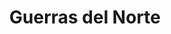 ﻿---
title: "Guerras del Norte"
permalink: periodes_475.html
layout: periode
dataInici: 1655
dataFi: 1679
sidebar: periodes
pares:
  - 306:
    title: "Edad Moderna"
    dataInici: "(1453)"
    dataFi: "(1775)"

fills:
  - 476:
    title: "Segunda Guerra Nórdica"
    dataInici: "(1655)"
    dataFi: "(1660)"

  - 478:
    title: "Guerra Escanesa"
    dataInici: "(1675)"
    dataFi: "(1679)"

jocsPrincipals:
jocsEscenaris:
jocsEpoca:
jocsEpocaEscenaris:
---
